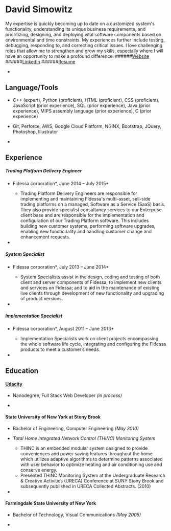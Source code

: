 David Simowitz
==============
My expertise is quickly becoming up to date on a customized system's functionality, understanding its unique business requirements, and prioritizing, designing, and deploying vital software components based on environmental and time constraints. My experiences further include testing, debugging, responding to, and correcting critical issues. I love challenging roles that allow me to strengthen and grow my skills, especially where I will have an opportunity to make a profound difference.
######[Website](http://www.davidsimowitz.com)
######[LinkedIn](https://www.linkedin.com/in/davidsimowitz)
######[Resume](https://github.com/davidsimowitz/about-me/blob/master/david_simowitz_resume.pdf)

-
Language/Tools
--------------
- C++ (expert), Python (proficient), HTML (proficient), CSS (proficient), JavaScript (prior experience), SQL (prior experience), Java (prior experience), MIPS assembly language (prior experience), C (prior experience)

- Git, Perforce, AWS, Google Cloud Platform, NGINX, Bootstrap, JQuery, Photoshop, Illustrator

-
Experience
----------
##### Trading Platform Delivery Engineer
- Fidessa corporation*, June 2014 – July 2015*
    - Trading Platform Delivery Engineers are responsible for implementing and maintaining Fidessa's multi-asset, sell-side trading platforms on a managed, Software as a Service (SaaS) basis. They also provide specialist consultancy services to our Enterprise client base and are responsible for the implementation and configuration of our Trading Platform software. This includes building new customer systems, performing software upgrades, enabling new functionality and handling customer change and enhancement requests.

-
##### System Specialist
- Fidessa corporation*, July 2013 – June 2014*
    - System Specialists assist in the design, coding and testing of both client and server components of Fidessa; to implement new clients and services on Fidessa; and to aid in the maintenance of existing live clients through development of new functionality and upgrading of product versions.

-
##### Implementation Specialist
- Fidessa corporation*, August 2011 – June 2013*
    - Implementation Specialists work on client projects encompassing the whole software life cycle, integrating and configuring the Fidessa products to meet a customer’s needs.

-
Education
---------
#### [Udacity](www.udacity.com)
- Nanodegree, Full Stack Web Developer *(in process)*

-
#### State University of New York at Stony Brook
- Bachelor of Engineering, Computer Engineering *(May 2010)*
- *Total Home Integrated Network Control (THINC) Monitoring System*
     - THINC is an embedded modular system designed to provide conveniences and power saving features throughout the home which utilizes adaptive algorithms to determine patterns associated with user behavior to optimize heating and air conditioning use and conserve energy.
     - Presented THINC Monitoring System at the Undergraduate Research & Creative Activities (URECA) Conference at SUNY Stony Brook and subsequently published in URECA Collected Abstracts. (2010)

-
#### Farmingdale State University of New York
- Bachelor of Technology, Visual Communications *(May 2005)*

-
